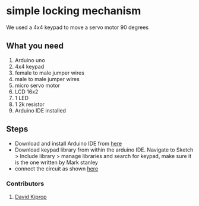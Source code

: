 # simple locking mechanism

We used a 4x4 keypad to move a servo motor 90 degrees

## What you need

1. Arduino uno
2. 4x4 keypad
3. female to male jumper wires
4. male to male jumper wires
5. micro servo motor
6. LCD 16x2
7. 1 LED
8. 1 2k resistor
9. Arduino IDE installed

## Steps

- Download and install Arduino IDE from [here](https://www.arduino.cc/en/software)
- Download keypad library from within the arduino IDE. Navigate to Sketch > Include library > manage libraries and search for keypad, make sure it is the one written by Mark stanley
- connect the circuit as shown [here](connection/Keypadlock.png)

### Contributors

1. [David Kiprop](https://github.com/ropsa69)

